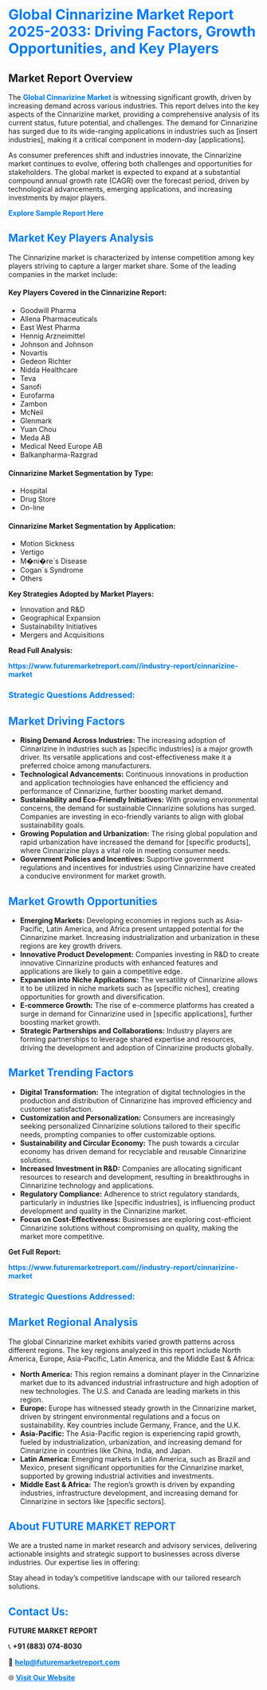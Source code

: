 <h1 style="color: #007BFF;">Global Cinnarizine Market Report 2025-2033: Driving Factors, Growth Opportunities, and Key Players</h1>

<section id="overview">
<h2>Market Report Overview</h2>
<p>The <a href="https://www.futuremarketreport.com//industry-report/cinnarizine-market" style="color: #007BFF; text-decoration: none;"><strong>Global Cinnarizine Market</strong></a> is witnessing significant growth, driven by increasing demand across various industries. This report delves into the key aspects of the Cinnarizine market, providing a comprehensive analysis of its current status, future potential, and challenges. The demand for Cinnarizine has surged due to its wide-ranging applications in industries such as [insert industries], making it a critical component in modern-day [applications].</p>
<p>As consumer preferences shift and industries innovate, the Cinnarizine market continues to evolve, offering both challenges and opportunities for stakeholders. The global market is expected to expand at a substantial compound annual growth rate (CAGR) over the forecast period, driven by technological advancements, emerging applications, and increasing investments by major players.</p>
</section>

<section id="overview">
<p><a href="https://www.futuremarketreport.com//request-sample/reportId=77940" style="color: #007BFF; text-decoration: none;"><strong>Explore Sample Report Here</strong></a></p>
</section>

<section id="key-players">
<h2 style="color: #007BFF;">Market Key Players Analysis</h2>
<p>The Cinnarizine market is characterized by intense competition among key players striving to capture a larger market share. Some of the leading companies in the market include:</p>
<h4>Key Players Covered in the Cinnarizine Report:</h4>
<ul><li>Goodwill Pharma</li><li>Allena Pharmaceuticals</li><li>East West Pharma</li><li>Hennig Arzneimittel</li><li>Johnson and Johnson</li><li>Novartis</li><li>Gedeon Richter</li><li>Nidda Healthcare</li><li>Teva</li><li>Sanofi</li><li>Eurofarma</li><li>Zambon</li><li>McNeil</li><li>Glenmark</li><li>Yuan Chou</li><li>Meda AB</li><li>Medical Need Europe AB</li><li>Balkanpharma-Razgrad</li></ul>
<h4>Cinnarizine Market Segmentation by Type:</h4>
<ul><li>Hospital</li><li>Drug Store</li><li>On-line</li></ul>

<h4>Cinnarizine Market Segmentation by Application:</h4>
<ul><li>Motion Sickness</li><li>Vertigo</li><li>M�ni�re`s Disease</li><li>Cogan`s Syndrome</li><li>Others</li></ul>
<p><strong>Key Strategies Adopted by Market Players:</strong></p>
<ul>
<li>Innovation and R&D</li>
<li>Geographical Expansion</li>
<li>Sustainability Initiatives</li>
<li>Mergers and Acquisitions</li>
</ul>
</section>

<section>
<p><strong>Read Full Analysis: </strong></p><a href="https://www.futuremarketreport.com//industry-report/cinnarizine-market" style="color: #007BFF; text-decoration: none;"><strong>https://www.futuremarketreport.com//industry-report/cinnarizine-market</strong></a>
<h3 style="color: #007BFF;">Strategic Questions Addressed:</h3>
</section>

<section id="driving-factors">
<h2 style="color: #007BFF;">Market Driving Factors</h2>
<ul>
<li><strong>Rising Demand Across Industries:</strong> The increasing adoption of Cinnarizine in industries such as [specific industries] is a major growth driver. Its versatile applications and cost-effectiveness make it a preferred choice among manufacturers.</li>
<li><strong>Technological Advancements:</strong> Continuous innovations in production and application technologies have enhanced the efficiency and performance of Cinnarizine, further boosting market demand.</li>
<li><strong>Sustainability and Eco-Friendly Initiatives:</strong> With growing environmental concerns, the demand for sustainable Cinnarizine solutions has surged. Companies are investing in eco-friendly variants to align with global sustainability goals.</li>
<li><strong>Growing Population and Urbanization:</strong> The rising global population and rapid urbanization have increased the demand for [specific products], where Cinnarizine plays a vital role in meeting consumer needs.</li>
<li><strong>Government Policies and Incentives:</strong> Supportive government regulations and incentives for industries using Cinnarizine have created a conducive environment for market growth.</li>
</ul>
</section>

<section id="growth-opportunities">
<h2 style="color: #007BFF;">Market Growth Opportunities</h2>
<ul>
<li><strong>Emerging Markets:</strong> Developing economies in regions such as Asia-Pacific, Latin America, and Africa present untapped potential for the Cinnarizine market. Increasing industrialization and urbanization in these regions are key growth drivers.</li>
<li><strong>Innovative Product Development:</strong> Companies investing in R&D to create innovative Cinnarizine products with enhanced features and applications are likely to gain a competitive edge.</li>
<li><strong>Expansion into Niche Applications:</strong> The versatility of Cinnarizine allows it to be utilized in niche markets such as [specific niches], creating opportunities for growth and diversification.</li>
<li><strong>E-commerce Growth:</strong> The rise of e-commerce platforms has created a surge in demand for Cinnarizine used in [specific applications], further boosting market growth.</li>
<li><strong>Strategic Partnerships and Collaborations:</strong> Industry players are forming partnerships to leverage shared expertise and resources, driving the development and adoption of Cinnarizine products globally.</li>
</ul>
</section>

<section id="trending-factors">
<h2 style="color: #007BFF;">Market Trending Factors</h2>
<ul>
<li><strong>Digital Transformation:</strong> The integration of digital technologies in the production and distribution of Cinnarizine has improved efficiency and customer satisfaction.</li>
<li><strong>Customization and Personalization:</strong> Consumers are increasingly seeking personalized Cinnarizine solutions tailored to their specific needs, prompting companies to offer customizable options.</li>
<li><strong>Sustainability and Circular Economy:</strong> The push towards a circular economy has driven demand for recyclable and reusable Cinnarizine solutions.</li>
<li><strong>Increased Investment in R&D:</strong> Companies are allocating significant resources to research and development, resulting in breakthroughs in Cinnarizine technology and applications.</li>
<li><strong>Regulatory Compliance:</strong> Adherence to strict regulatory standards, particularly in industries like [specific industries], is influencing product development and quality in the Cinnarizine market.</li>
<li><strong>Focus on Cost-Effectiveness:</strong> Businesses are exploring cost-efficient Cinnarizine solutions without compromising on quality, making the market more competitive.</li>
</ul>
</section>

<section>
<p><strong>Get Full Report: </strong></p><a href="https://www.futuremarketreport.com//industry-report/cinnarizine-market" style="color: #007BFF; text-decoration: none;"><strong>https://www.futuremarketreport.com//industry-report/cinnarizine-market</strong></a>
<h3 style="color: #007BFF;">Strategic Questions Addressed:</h3>
</section>


<section id="regional-analysis">
<h2 style="color: #007BFF;">Market Regional Analysis</h2>
<p>The global Cinnarizine market exhibits varied growth patterns across different regions. The key regions analyzed in this report include North America, Europe, Asia-Pacific, Latin America, and the Middle East & Africa:</p>
<ul>
<li><strong>North America:</strong> This region remains a dominant player in the Cinnarizine market due to its advanced industrial infrastructure and high adoption of new technologies. The U.S. and Canada are leading markets in this region.</li>
<li><strong>Europe:</strong> Europe has witnessed steady growth in the Cinnarizine market, driven by stringent environmental regulations and a focus on sustainability. Key countries include Germany, France, and the U.K.</li>
<li><strong>Asia-Pacific:</strong> The Asia-Pacific region is experiencing rapid growth, fueled by industrialization, urbanization, and increasing demand for Cinnarizine in countries like China, India, and Japan.</li>
<li><strong>Latin America:</strong> Emerging markets in Latin America, such as Brazil and Mexico, present significant opportunities for the Cinnarizine market, supported by growing industrial activities and investments.</li>
<li><strong>Middle East & Africa:</strong> The region’s growth is driven by expanding industries, infrastructure development, and increasing demand for Cinnarizine in sectors like [specific sectors].</li>
</ul>
</section>

<footer>
<h2 style="color: #007BFF;">About FUTURE MARKET REPORT</h2>
<p>We are a trusted name in market research and advisory services, delivering actionable insights and strategic support to businesses across diverse industries. Our expertise lies in offering:</p>

<p>Stay ahead in today’s competitive landscape with our tailored research solutions.</p>

<h2 style="color: #007BFF;">Contact Us:</h2>
<p><strong>FUTURE MARKET REPORT</strong></p>
<p>📞 <strong>+91 (883) 074-8030</strong></p>
<p>📧 <strong><a href="mailto:help@futuremarketreport.com" style="color: #007BFF;">help@futuremarketreport.com</a></strong></p>
<p>🌐 <strong><a href="https://www.futuremarketreport.com/" style="color: #007BFF;">Visit Our Website</a></strong></p>
</footer>